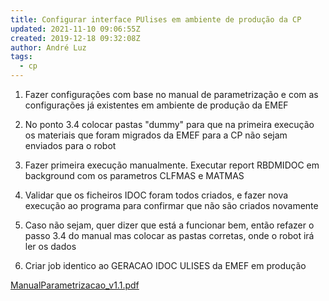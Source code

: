```yaml
---
title: Configurar interface PUlises em ambiente de produção da CP
updated: 2021-11-10 09:06:55Z
created: 2019-12-18 09:32:08Z
author: André Luz
tags:
  - cp
---
```


1. Fazer configurações com base no manual de parametrização e com as configurações já existentes em ambiente de produção da EMEF

2. No ponto 3.4 colocar pastas "dummy" para que na primeira execução os materiais que foram migrados da EMEF para a CP não sejam enviados para o robot

3. Fazer primeira execução manualmente. Executar report RBDMIDOC em background com os parametros CLFMAS e MATMAS

4. Validar que os ficheiros IDOC foram todos criados, e fazer nova execução ao programa para confirmar que não são criados novamente

5. Caso não sejam, quer dizer que está a funcionar bem, então refazer o passo 3.4 do manual mas colocar as pastas corretas, onde o robot irá ler os dados

6. Criar job identico ao GERACAO IDOC ULISES da EMEF em produção

[ManualParametrizacao_v1.1.pdf](ManualParametrizacao_v1.1.pdf)